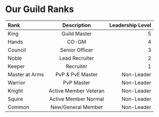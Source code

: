 # Our Guild Ranks



| Rank        | Description | Leadership Level   |
| :---        |    :----:   |          ---: |
| King        | Guild Master| 5 |
| Hands       | CO-GM        | 4 |
| Council     | Senior Officer | 3 |
| Noble       | Lead Recruiter | 2 |
| Keeper      | Recruiter | 1 |
| Master at Arms | PvP & PvE Master | Non-Leader |
| Warrior     | PvP Master | Non-Leader |
| Knight      | Active Member Veteran | Non-Leader |
| Squire      | Active Member Normal | Non-Leader |
| Common      | New/General Member | Non-Leader |
